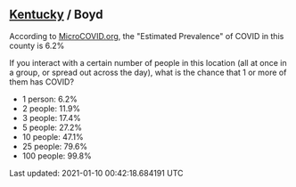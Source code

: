 
## [Kentucky](/united-states/kentucky) / Boyd

According to [MicroCOVID.org](http://microcovid.org),
the "Estimated Prevalence" of COVID in this county is 6.2%

If you interact with a certain number of people in this location
(all at once in a group, or spread out across the day), what is the chance that
1 or more of them has COVID?

- 1 person: 6.2%
- 2 people: 11.9%
- 3 people: 17.4%
- 5 people: 27.2%
- 10 people: 47.1%
- 25 people: 79.6%
- 100 people: 99.8%

Last updated: 2021-01-10 00:42:18.684191 UTC
